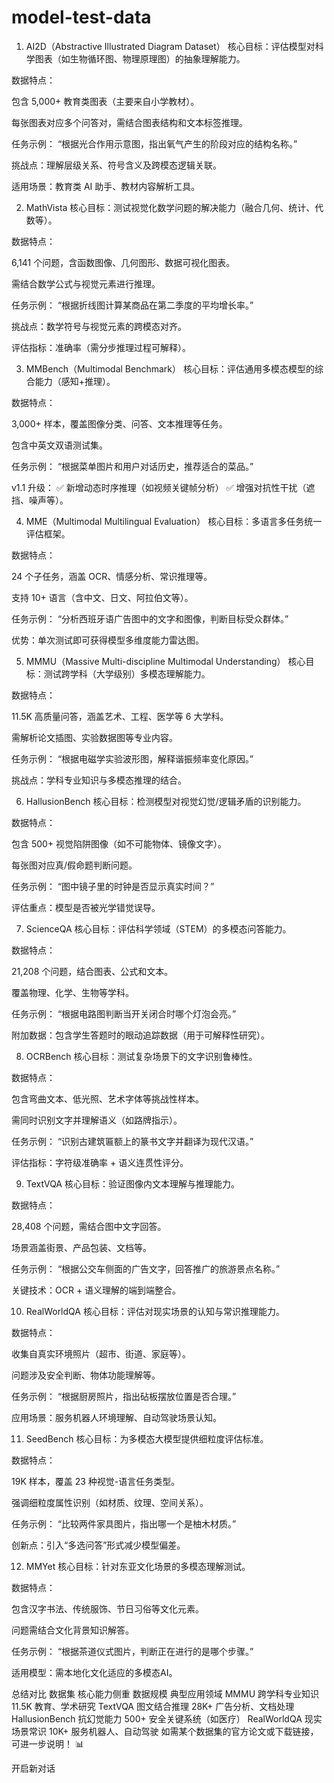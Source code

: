 # model-test-data

1. AI2D（Abstractive Illustrated Diagram Dataset）
核心目标：评估模型对科学图表（如生物循环图、物理原理图）的抽象理解能力。

数据特点：

包含 5,000+ 教育类图表（主要来自小学教材）。

每张图表对应多个问答对，需结合图表结构和文本标签推理。

任务示例：
“根据光合作用示意图，指出氧气产生的阶段对应的结构名称。”

挑战点：理解层级关系、符号含义及跨模态逻辑关联。

适用场景：教育类 AI 助手、教材内容解析工具。

2. MathVista
核心目标：测试视觉化数学问题的解决能力（融合几何、统计、代数等）。

数据特点：

6,141 个问题，含函数图像、几何图形、数据可视化图表。

需结合数学公式与视觉元素进行推理。

任务示例：
“根据折线图计算某商品在第二季度的平均增长率。”

挑战点：数学符号与视觉元素的跨模态对齐。

评估指标：准确率（需分步推理过程可解释）。

3. MMBench（Multimodal Benchmark）
核心目标：评估通用多模态模型的综合能力（感知+推理）。

数据特点：

3,000+ 样本，覆盖图像分类、问答、文本推理等任务。

包含中英文双语测试集。

任务示例：
“根据菜单图片和用户对话历史，推荐适合的菜品。”

v1.1 升级：
✅ 新增动态时序推理（如视频关键帧分析）
✅ 增强对抗性干扰（遮挡、噪声等）。

4. MME（Multimodal Multilingual Evaluation）
核心目标：多语言多任务统一评估框架。

数据特点：

24 个子任务，涵盖 OCR、情感分析、常识推理等。

支持 10+ 语言（含中文、日文、阿拉伯文等）。

任务示例：
“分析西班牙语广告图中的文字和图像，判断目标受众群体。”

优势：单次测试即可获得模型多维度能力雷达图。

5. MMMU（Massive Multi-discipline Multimodal Understanding）
核心目标：测试跨学科（大学级别）多模态理解能力。

数据特点：

11.5K 高质量问答，涵盖艺术、工程、医学等 6 大学科。

需解析论文插图、实验数据图等专业内容。

任务示例：
“根据电磁学实验波形图，解释谐振频率变化原因。”

挑战点：学科专业知识与多模态推理的结合。

6. HallusionBench
核心目标：检测模型对视觉幻觉/逻辑矛盾的识别能力。

数据特点：

包含 500+ 视觉陷阱图像（如不可能物体、镜像文字）。

每张图对应真/假命题判断问题。

任务示例：
“图中镜子里的时钟是否显示真实时间？”

评估重点：模型是否被光学错觉误导。

7. ScienceQA
核心目标：评估科学领域（STEM）的多模态问答能力。

数据特点：

21,208 个问题，结合图表、公式和文本。

覆盖物理、化学、生物等学科。

任务示例：
“根据电路图判断当开关闭合时哪个灯泡会亮。”

附加数据：包含学生答题时的眼动追踪数据（用于可解释性研究）。

8. OCRBench
核心目标：测试复杂场景下的文字识别鲁棒性。

数据特点：

包含弯曲文本、低光照、艺术字体等挑战性样本。

需同时识别文字并理解语义（如路牌指示）。

任务示例：
“识别古建筑匾额上的篆书文字并翻译为现代汉语。”

评估指标：字符级准确率 + 语义连贯性评分。

9. TextVQA
核心目标：验证图像内文本理解与推理能力。

数据特点：

28,408 个问题，需结合图中文字回答。

场景涵盖街景、产品包装、文档等。

任务示例：
“根据公交车侧面的广告文字，回答推广的旅游景点名称。”

关键技术：OCR + 语义理解的端到端整合。

10. RealWorldQA
核心目标：评估对现实场景的认知与常识推理能力。

数据特点：

收集自真实环境照片（超市、街道、家庭等）。

问题涉及安全判断、物体功能理解等。

任务示例：
“根据厨房照片，指出砧板摆放位置是否合理。”

应用场景：服务机器人环境理解、自动驾驶场景认知。

11. SeedBench
核心目标：为多模态大模型提供细粒度评估标准。

数据特点：

19K 样本，覆盖 23 种视觉-语言任务类型。

强调细粒度属性识别（如材质、纹理、空间关系）。

任务示例：
“比较两件家具图片，指出哪一个是柚木材质。”

创新点：引入“多选问答”形式减少模型偏差。

12. MMYet
核心目标：针对东亚文化场景的多模态理解测试。

数据特点：

包含汉字书法、传统服饰、节日习俗等文化元素。

问题需结合文化背景知识解答。

任务示例：
“根据茶道仪式图片，判断正在进行的是哪个步骤。”

适用模型：需本地化文化适应的多模态AI。

总结对比
数据集	核心能力侧重	数据规模	典型应用领域
MMMU	跨学科专业知识	11.5K	教育、学术研究
TextVQA	图文结合推理	28K+	广告分析、文档处理
HallusionBench	抗幻觉能力	500+	安全关键系统（如医疗）
RealWorldQA	现实场景常识	10K+	服务机器人、自动驾驶
如需某个数据集的官方论文或下载链接，可进一步说明！ 📊

开启新对话

